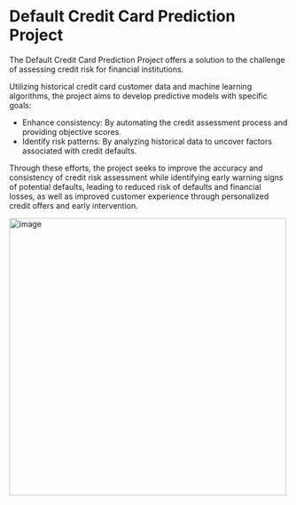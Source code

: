 # Default Credit Card Prediction Project

The Default Credit Card Prediction Project offers a solution to the challenge of assessing credit risk for financial institutions.

Utilizing historical credit card customer data and machine learning algorithms, the project aims to develop predictive models with specific goals:
- Enhance consistency: By automating the credit assessment process and providing objective scores.
- Identify risk patterns: By analyzing historical data to uncover factors associated with credit defaults.

Through these efforts, the project seeks to improve the accuracy and consistency of credit risk assessment while identifying early warning signs of potential defaults, leading to reduced risk of defaults and financial losses, as well as improved customer experience through personalized credit offers and early intervention.


<img src="https://github.com/user-attachments/assets/220a2203-ae36-4683-b36b-3e6051e1711f" alt="image" width="500"/>


